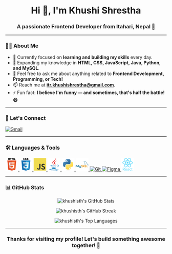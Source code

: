 <h1 align="center">Hi 👋, I'm Khushi Shrestha</h1>
<h3 align="center">A passionate Frontend Developer from Itahari, Nepal 🚀</h3>

---

### 👩‍💻 About Me
- 🔭 Currently focused on **learning and building my skills** every day.
- 🌱 Expanding my knowledge in **HTML, CSS, JavaScript, Java, Python, and MySQL**.
- 💬 Feel free to ask me about anything related to **Frontend Development, Programming, or Tech!**
- 📫 Reach me at **itr.khushishrestha@gmail.com**.
- ⚡ Fun fact: **I believe I'm funny — and sometimes, that's half the battle! 😄**

---

### 🤝 Let's Connect
[![Gmail](https://img.shields.io/badge/Gmail-D14836?style=for-the-badge&logo=gmail&logoColor=white)](mailto:itr.khushishrestha@gmail.com)

---

### 🛠️ Languages & Tools
<p align="left">
  <a href="https://developer.mozilla.org/en-US/docs/Web/HTML" target="_blank" rel="noreferrer">
    <img src="https://raw.githubusercontent.com/devicons/devicon/master/icons/html5/html5-original-wordmark.svg" alt="HTML5" width="40" height="40"/>
  </a>
  <a href="https://www.w3schools.com/css/" target="_blank" rel="noreferrer">
    <img src="https://raw.githubusercontent.com/devicons/devicon/master/icons/css3/css3-original-wordmark.svg" alt="CSS3" width="40" height="40"/>
  </a>
  <a href="https://developer.mozilla.org/en-US/docs/Web/JavaScript" target="_blank" rel="noreferrer">
    <img src="https://raw.githubusercontent.com/devicons/devicon/master/icons/javascript/javascript-original.svg" alt="JavaScript" width="40" height="40"/>
  </a>
  <a href="https://www.java.com" target="_blank" rel="noreferrer">
    <img src="https://raw.githubusercontent.com/devicons/devicon/master/icons/java/java-original.svg" alt="Java" width="40" height="40"/>
  </a>
  <a href="https://www.python.org" target="_blank" rel="noreferrer">
    <img src="https://raw.githubusercontent.com/devicons/devicon/master/icons/python/python-original.svg" alt="Python" width="40" height="40"/>
  </a>
  <a href="https://www.mysql.com/" target="_blank" rel="noreferrer">
    <img src="https://raw.githubusercontent.com/devicons/devicon/master/icons/mysql/mysql-original-wordmark.svg" alt="MySQL" width="40" height="40"/>
  </a>
  <a href="https://git-scm.com/" target="_blank" rel="noreferrer">
    <img src="https://www.vectorlogo.zone/logos/git-scm/git-scm-icon.svg" alt="Git" width="40" height="40"/>
  </a>
  <a href="https://www.figma.com/" target="_blank" rel="noreferrer">
    <img src="https://www.vectorlogo.zone/logos/figma/figma-icon.svg" alt="Figma" width="40" height="40"/>
  </a>
  <a href="https://reactjs.org/" target="_blank" rel="noreferrer">
    <img src="https://raw.githubusercontent.com/devicons/devicon/master/icons/react/react-original-wordmark.svg" alt="React" width="40" height="40"/>
  </a>
</p>

---

### 📊 GitHub Stats
<p align="center">
  <img src="https://github-readme-stats.vercel.app/api?username=khushisth&theme=vue-dark&show_icons=true&hide_border=true&count_private=true" alt="khushisth's GitHub Stats" />
</p>

<p align="center">
  <img src="https://github-readme-streak-stats.herokuapp.com/?user=khushisth&theme=vue-dark&hide_border=true" alt="khushisth's GitHub Streak" />
</p>

<p align="center">
  <img src="https://github-readme-stats.vercel.app/api/top-langs/?username=khushisth&theme=vue-dark&show_icons=true&hide_border=true&layout=compact" alt="khushisth's Top Languages" />
</p>

---

<div align="center">
  <h3>Thanks for visiting my profile! Let's build something awesome together! 🚀</h3>
</div>
